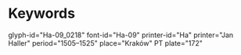# Keywords
glyph-id="Ha-09_0218"
font-id="Ha-09"
printer-id="Ha"
printer="Jan Haller"
period="1505–1525"
place="Kraków"
PT plate="172"
